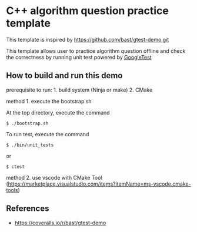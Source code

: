 # C++ algorithm question practice template

This template is inspired by https://github.com/bast/gtest-demo.git

This template allows user to practice algorithm question offline
and check the correctness by running unit test powered by 
[GoogleTest](https://code.google.com/p/googletest)




## How to build and run this demo

prerequisite to run: 
	1. build system (Ninja or make) 
	2. CMake

method 1. execute the bootstrap.sh

At the top directory, execute the command
```
$ ./bootstrap.sh
```
To run test, execute the command
```
$ ./bin/unit_tests
```
or
```
$ ctest
```

method 2. use vscode with CMake Tool (https://marketplace.visualstudio.com/items?itemName=ms-vscode.cmake-tools)


## References
- https://coveralls.io/r/bast/gtest-demo
